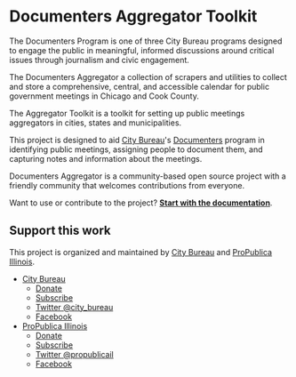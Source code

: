 # Documenters Aggregator Toolkit

The Documenters Program is one of three City Bureau programs designed to engage the public in meaningful, informed discussions around critical issues through journalism and civic engagement.

The Documenters Aggregator a collection of scrapers and utilities to collect and store a comprehensive, central, and accessible calendar for public government meetings in Chicago and Cook County.

The Aggregator Toolkit is a toolkit for setting up public meetings aggregators in cities, states and municipalities.

This project is designed to aid [City Bureau](https://www.citybureau.org/)'s [Documenters](http://www.citybureau.org/documenters/) program in identifying public meetings, assigning people to document them, and capturing notes and information about the meetings.

Documenters Aggregator is a community-based open source project with a friendly community that welcomes contributions from everyone.

Want to use or contribute to the project? **[Start with the documentation](https://city-bureau.gitbooks.io/documenters-event-aggregator/)**.

## Support this work

This project is organized and maintained by [City Bureau](http://www.citybureau.org/) and [ProPublica Illinois](https://www.propublica.org/illinois).

* [City Bureau](https://www.citybureau.org/)
  * [Donate](http://www.citybureau.org/press-club)
  * [Subscribe](http://www.citybureau.org/newsletter/)
  * [Twitter @city_bureau](https://twitter.com/city_bureau/)
  * [Facebook](https://www.facebook.com/CityBureau/)
* [ProPublica Illinois](https://www.propublica.org/illinois)
  * [Donate](https://www.propublica.org/donate-illinois)
  * [Subscribe](http://go.propublica.org/sign-up)
  * [Twitter @propublicail](https://twitter.com/ProPublicaIL)
  * [Facebook](https://www.facebook.com/propublicaillinois/)
